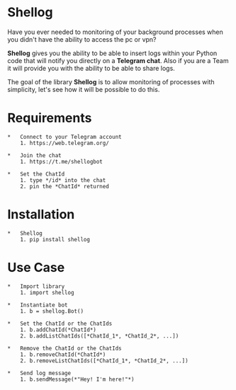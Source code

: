 Shellog
=============================
Have you ever needed to monitoring of your background processes when you didn't have the ability to access the pc or vpn?

**Shellog** gives you the ability to be able to insert logs within your Python code that will notify you directly on a **Telegram chat**.
Also if you are a Team it will provide you with the ability to be able to share logs.

The goal of the library **Shellog** is to allow monitoring of processes with simplicity, let's see how it will be possible to do this.

Requirements
=============================
    *   Connect to your Telegram account
        1. https://web.telegram.org/
        
    *   Join the chat
        1. https://t.me/shellogbot
        
    *   Set the ChatId
        1. type */id* into the chat
        2. pin the *ChatId* returned

Installation
=============================
    *   Shellog
        1. pip install shellog

Use Case
=============================
    *   Import library
        1. import shellog
        
    *   Instantiate bot
        1. b = shellog.Bot()
        
    *   Set the ChatId or the ChatIds
        1. b.addChatId(*ChatId*)
        2. b.addListChatIds([*ChatId_1*, *ChatId_2*, ...])
        
    *   Remove the ChatId or the ChatIds
        1. b.removeChatId(*ChatId*)
        2. b.removeListChatIds([*ChatId_1*, *ChatId_2*, ...])
        
    *   Send log message 
        1. b.sendMessage(*"Hey! I'm here!"*)
